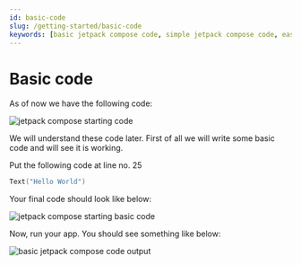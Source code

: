 ```yaml
---
id: basic-code
slug: /getting-started/basic-code
keywords: [basic jetpack compose code, simple jetpack compose code, easy jetpack compose code, jetpack compose basic ui code, jetpack compose starting code]
---
```


# Basic code

As of now we have the following code:

<Image src="/img/ideal-starting-code.png" alt="jetpack compose starting code"/>

We will understand these code later. First of all we will write some basic code and will see it is working.

Put the following code at line no. 25

```kotlin
Text("Hello World")
```

Your final code should look like below:

<Image src="/img/basic-final-code.png" alt="jetpack compose starting basic code"/>

Now, run your app. You should see something like below:

<Image src="/img/basic-final-code-output.png" alt="basic jetpack compose code output"/>

<Image src="/img/congratulation.gif" alt=""/>
